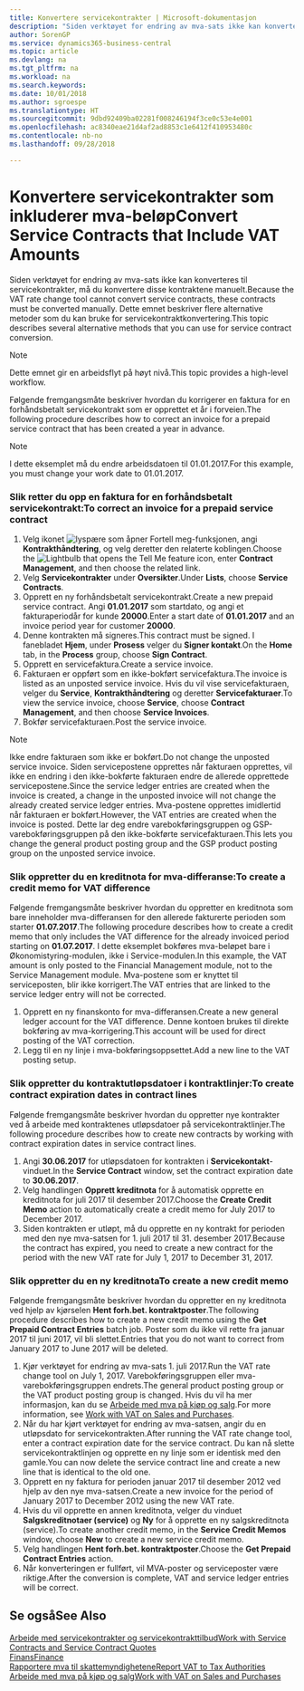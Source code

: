 ```yaml
---
title: Konvertere servicekontrakter | Microsoft-dokumentasjon
description: "Siden verktøyet for endring av mva-sats ikke kan konverteres til servicekontrakter, må du konvertere disse kontraktene manuelt. Dette emnet beskriver flere alternative metoder som du kan bruke for servicekontraktkonvertering."
author: SorenGP
ms.service: dynamics365-business-central
ms.topic: article
ms.devlang: na
ms.tgt_pltfrm: na
ms.workload: na
ms.search.keywords: 
ms.date: 10/01/2018
ms.author: sgroespe
ms.translationtype: HT
ms.sourcegitcommit: 9dbd92409ba02281f008246194f3ce0c53e4e001
ms.openlocfilehash: ac8340eae21d4af2ad8853c1e6412f410953480c
ms.contentlocale: nb-no
ms.lasthandoff: 09/28/2018

---
```

# <a name="convert-service-contracts-that-include-vat-amounts"></a><span data-ttu-id="365d6-104">Konvertere servicekontrakter som inkluderer mva-beløp</span><span class="sxs-lookup"><span data-stu-id="365d6-104">Convert Service Contracts that Include VAT Amounts</span></span>
<span data-ttu-id="365d6-105">Siden verktøyet for endring av mva-sats ikke kan konverteres til servicekontrakter, må du konvertere disse kontraktene manuelt.</span><span class="sxs-lookup"><span data-stu-id="365d6-105">Because the VAT rate change tool cannot convert service contracts, these contracts must be converted manually.</span></span> <span data-ttu-id="365d6-106">Dette emnet beskriver flere alternative metoder som du kan bruke for servicekontraktkonvertering.</span><span class="sxs-lookup"><span data-stu-id="365d6-106">This topic describes several alternative methods that you can use for service contract conversion.</span></span>  

> [!NOTE]  
>  <span data-ttu-id="365d6-107">Dette emnet gir en arbeidsflyt på høyt nivå.</span><span class="sxs-lookup"><span data-stu-id="365d6-107">This topic provides a high-level workflow.</span></span>  

 <span data-ttu-id="365d6-108">Følgende fremgangsmåte beskriver hvordan du korrigerer en faktura for en forhåndsbetalt servicekontrakt som er opprettet et år i forveien.</span><span class="sxs-lookup"><span data-stu-id="365d6-108">The following procedure describes how to correct an invoice for a prepaid service contract that has been created a year in advance.</span></span>  

> [!NOTE]  
>  <span data-ttu-id="365d6-109">I dette eksemplet må du endre arbeidsdatoen til 01.01.2017.</span><span class="sxs-lookup"><span data-stu-id="365d6-109">For this example, you must change your work date to 01.01.2017.</span></span>  

### <a name="to-correct-an-invoice-for-a-prepaid-service-contract"></a><span data-ttu-id="365d6-110">Slik retter du opp en faktura for en forhåndsbetalt servicekontrakt:</span><span class="sxs-lookup"><span data-stu-id="365d6-110">To correct an invoice for a prepaid service contract</span></span>  
1. <span data-ttu-id="365d6-111">Velg ikonet ![lyspære som åpner Fortell meg-funksjonen](media/ui-search/search_small.png "Fortell hva du vil gjøre"), angi **Kontrakthåndtering**, og velg deretter den relaterte koblingen.</span><span class="sxs-lookup"><span data-stu-id="365d6-111">Choose the ![Lightbulb that opens the Tell Me feature](media/ui-search/search_small.png "Tell me what you want to do") icon, enter **Contract Management**, and then choose the related link.</span></span>  
2. <span data-ttu-id="365d6-112">Velg **Servicekontrakter** under **Oversikter**.</span><span class="sxs-lookup"><span data-stu-id="365d6-112">Under **Lists**, choose **Service Contracts**.</span></span>  
3. <span data-ttu-id="365d6-113">Opprett en ny forhåndsbetalt servicekontrakt.</span><span class="sxs-lookup"><span data-stu-id="365d6-113">Create a new prepaid service contract.</span></span> <span data-ttu-id="365d6-114">Angi **01.01.2017** som startdato, og angi et fakturaperiodår for kunde **20000**.</span><span class="sxs-lookup"><span data-stu-id="365d6-114">Enter a start date of **01.01.2017** and an invoice period year for customer **20000**.</span></span>  
4. <span data-ttu-id="365d6-115">Denne kontrakten må signeres.</span><span class="sxs-lookup"><span data-stu-id="365d6-115">This contract must be signed.</span></span> <span data-ttu-id="365d6-116">I fanebladet **Hjem**, under **Prosess** velger du **Signer kontakt**.</span><span class="sxs-lookup"><span data-stu-id="365d6-116">On the **Home** tab, in the **Process** group, choose **Sign Contract**.</span></span>  
5. <span data-ttu-id="365d6-117">Opprett en servicefaktura.</span><span class="sxs-lookup"><span data-stu-id="365d6-117">Create a service invoice.</span></span>
6. <span data-ttu-id="365d6-118">Fakturaen er oppført som en ikke-bokført servicefaktura.</span><span class="sxs-lookup"><span data-stu-id="365d6-118">The invoice is listed as an unposted service invoice.</span></span> <span data-ttu-id="365d6-119">Hvis du vil vise servicefakturaen, velger du **Service**, **Kontrakthåndtering** og deretter **Servicefakturaer**.</span><span class="sxs-lookup"><span data-stu-id="365d6-119">To view the service invoice, choose **Service**, choose **Contract Management**, and then choose **Service Invoices**.</span></span>  
7. <span data-ttu-id="365d6-120">Bokfør servicefakturaen.</span><span class="sxs-lookup"><span data-stu-id="365d6-120">Post the service invoice.</span></span>  

> [!NOTE]  
>  <span data-ttu-id="365d6-121">Ikke endre fakturaen som ikke er bokført.</span><span class="sxs-lookup"><span data-stu-id="365d6-121">Do not change the unposted service invoice.</span></span> <span data-ttu-id="365d6-122">Siden servicepostene opprettes når fakturaen opprettes, vil ikke en endring i den ikke-bokførte fakturaen endre de allerede opprettede servicepostene.</span><span class="sxs-lookup"><span data-stu-id="365d6-122">Since the service ledger entries are created when the invoice is created, a change in the unposted invoice will not change the already created service ledger entries.</span></span> <span data-ttu-id="365d6-123">Mva-postene opprettes imidlertid når fakturaen er bokført.</span><span class="sxs-lookup"><span data-stu-id="365d6-123">However, the VAT entries are created when the invoice is posted.</span></span> <span data-ttu-id="365d6-124">Dette lar deg endre varebokføringsgruppen og GSP-varebokføringsgruppen på den ikke-bokførte servicefakturaen.</span><span class="sxs-lookup"><span data-stu-id="365d6-124">This lets you change the general product posting group and the GSP product posting group on the unposted service invoice.</span></span>  

### <a name="to-create-a-credit-memo-for-vat-difference"></a><span data-ttu-id="365d6-125">Slik oppretter du en kreditnota for mva-differanse:</span><span class="sxs-lookup"><span data-stu-id="365d6-125">To create a credit memo for VAT difference</span></span>  
<span data-ttu-id="365d6-126">Følgende fremgangsmåte beskriver hvordan du oppretter en kreditnota som bare inneholder mva-differansen for den allerede fakturerte perioden som starter **01.07.2017**.</span><span class="sxs-lookup"><span data-stu-id="365d6-126">The following procedure describes how to create a credit memo that only includes the VAT difference for the already invoiced period starting on **01.07.2017**.</span></span> <span data-ttu-id="365d6-127">I dette eksemplet bokføres mva-beløpet bare i Økonomistyring-modulen, ikke i Service-modulen.</span><span class="sxs-lookup"><span data-stu-id="365d6-127">In this example, the VAT amount is only posted to the Financial Management module, not to the Service Management module.</span></span> <span data-ttu-id="365d6-128">Mva-postene som er knyttet til serviceposten, blir ikke korrigert.</span><span class="sxs-lookup"><span data-stu-id="365d6-128">The VAT entries that are linked to the service ledger entry will not be corrected.</span></span>  

1. <span data-ttu-id="365d6-129">Opprett en ny finanskonto for mva-differansen.</span><span class="sxs-lookup"><span data-stu-id="365d6-129">Create a new general ledger account for the VAT difference.</span></span> <span data-ttu-id="365d6-130">Denne kontoen brukes til direkte bokføring av mva-korrigering.</span><span class="sxs-lookup"><span data-stu-id="365d6-130">This account will be used for direct posting of the VAT correction.</span></span>  
2. <span data-ttu-id="365d6-131">Legg til en ny linje i mva-bokføringsoppsettet.</span><span class="sxs-lookup"><span data-stu-id="365d6-131">Add a new line to the VAT posting setup.</span></span>  

### <a name="to-create-contract-expiration-dates-in-contract-lines"></a><span data-ttu-id="365d6-132">Slik oppretter du kontraktutløpsdatoer i kontraktlinjer:</span><span class="sxs-lookup"><span data-stu-id="365d6-132">To create contract expiration dates in contract lines</span></span>  
<span data-ttu-id="365d6-133">Følgende fremgangsmåte beskriver hvordan du oppretter nye kontrakter ved å arbeide med kontraktenes utløpsdatoer på servicekontraktlinjer.</span><span class="sxs-lookup"><span data-stu-id="365d6-133">The following procedure describes how to create new contracts by working with contract expiration dates in service contract lines.</span></span>  

1. <span data-ttu-id="365d6-134">Angi **30.06.2017** for utløpsdatoen for kontrakten i **Servicekontakt**-vinduet.</span><span class="sxs-lookup"><span data-stu-id="365d6-134">In the **Service Contract** window, set the contract expiration date to **30.06.2017**.</span></span>  
2. <span data-ttu-id="365d6-135">Velg handlingen **Opprett kreditnota** for å automatisk opprette en kreditnota for juli 2017 til desember 2017.</span><span class="sxs-lookup"><span data-stu-id="365d6-135">Choose the **Create Credit Memo** action to automatically create a credit memo for July 2017 to December 2017.</span></span>  
3. <span data-ttu-id="365d6-136">Siden kontrakten er utløpt, må du opprette en ny kontrakt for perioden med den nye mva-satsen for 1. juli 2017 til 31. desember 2017.</span><span class="sxs-lookup"><span data-stu-id="365d6-136">Because the contract has expired, you need to create a new contract for the period with the new VAT rate for July 1, 2017 to December 31, 2017.</span></span>  

### <a name="to-create-a-new-credit-memo"></a><span data-ttu-id="365d6-137">Slik oppretter du en ny kreditnota</span><span class="sxs-lookup"><span data-stu-id="365d6-137">To create a new credit memo</span></span>  
<span data-ttu-id="365d6-138">Følgende fremgangsmåte beskriver hvordan du oppretter en ny kreditnota ved hjelp av kjørselen **Hent forh.bet. kontraktposter**.</span><span class="sxs-lookup"><span data-stu-id="365d6-138">The following procedure describes how to create a new credit memo using the **Get Prepaid Contract Entries** batch job.</span></span> <span data-ttu-id="365d6-139">Poster som du ikke vil rette fra januar 2017 til juni 2017, vil bli slettet.</span><span class="sxs-lookup"><span data-stu-id="365d6-139">Entries that you do not want to correct from January 2017 to June 2017 will be deleted.</span></span>  

1. <span data-ttu-id="365d6-140">Kjør verktøyet for endring av mva-sats 1. juli 2017.</span><span class="sxs-lookup"><span data-stu-id="365d6-140">Run the VAT rate change tool on July 1, 2017.</span></span> <span data-ttu-id="365d6-141">Varebokføringsgruppen eller mva-varebokføringsgruppen endrets.</span><span class="sxs-lookup"><span data-stu-id="365d6-141">The general product posting group or the VAT product posting group is changed.</span></span> <span data-ttu-id="365d6-142">Hvis du vil ha mer informasjon, kan du se [Arbeide med mva på kjøp og salg](finance-work-with-vat.md).</span><span class="sxs-lookup"><span data-stu-id="365d6-142">For more information, see [Work with VAT on Sales and Purchases](finance-work-with-vat.md).</span></span>  
2. <span data-ttu-id="365d6-143">Når du har kjørt verktøyet for endring av mva-satsen, angir du en utløpsdato for servicekontrakten.</span><span class="sxs-lookup"><span data-stu-id="365d6-143">After running the VAT rate change tool, enter a contract expiration date for the service contract.</span></span> <span data-ttu-id="365d6-144">Du kan nå slette servicekontraktlinjen og opprette en ny linje som er identisk med den gamle.</span><span class="sxs-lookup"><span data-stu-id="365d6-144">You can now delete the service contract line and create a new line that is identical to the old one.</span></span>  
3. <span data-ttu-id="365d6-145">Opprett en ny faktura for perioden januar 2017 til desember 2012 ved hjelp av den nye mva-satsen.</span><span class="sxs-lookup"><span data-stu-id="365d6-145">Create a new invoice for the period of January 2017 to December 2012 using the new VAT rate.</span></span>  
4. <span data-ttu-id="365d6-146">Hvis du vil opprette en annen kreditnota, velger du vinduet **Salgskreditnotaer (service)** og **Ny** for å opprette en ny salgskreditnota (service).</span><span class="sxs-lookup"><span data-stu-id="365d6-146">To create another credit memo, in the **Service Credit Memos** window, choose **New** to create a new service credit memo.</span></span>  
5. <span data-ttu-id="365d6-147">Velg handlingen **Hent forh.bet. kontraktposter**.</span><span class="sxs-lookup"><span data-stu-id="365d6-147">Choose the **Get Prepaid Contract Entries** action.</span></span>  
6. <span data-ttu-id="365d6-148">Når konverteringen er fullført, vil MVA-poster og serviceposter være riktige.</span><span class="sxs-lookup"><span data-stu-id="365d6-148">After the conversion is complete, VAT and service ledger entries will be correct.</span></span>  

## <a name="see-also"></a><span data-ttu-id="365d6-149">Se også</span><span class="sxs-lookup"><span data-stu-id="365d6-149">See Also</span></span>  
[<span data-ttu-id="365d6-150">Arbeide med servicekontrakter og servicekontrakttilbud</span><span class="sxs-lookup"><span data-stu-id="365d6-150">Work with Service Contracts and Service Contract Quotes</span></span>](service-how-to-create-service-contracts-and-service-contract-quotes.md)  
[<span data-ttu-id="365d6-151">Finans</span><span class="sxs-lookup"><span data-stu-id="365d6-151">Finance</span></span>](finance.md)  
[<span data-ttu-id="365d6-152">Rapportere mva til skattemyndighetene</span><span class="sxs-lookup"><span data-stu-id="365d6-152">Report VAT to Tax Authorities</span></span>](finance-how-report-vat.md)  
[<span data-ttu-id="365d6-153">Arbeide med mva på kjøp og salg</span><span class="sxs-lookup"><span data-stu-id="365d6-153">Work with VAT on Sales and Purchases</span></span>](finance-work-with-vat.md)  

